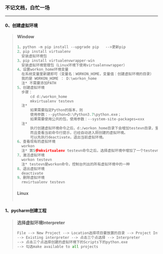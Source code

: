 ### 不记文档，白忙一场

------

#### 0、创建虚拟环境

> #### Window
>
> ```python
> 1、python -m pip install --upgrade pip   -->更新pip
> 2、pip install virtualenv   
> 	安装虚拟环境包
> 3、pip install virtualenvwrapper-win    
> 	安装虚拟环境管理包（Linux环境下使用virtualenvwrapper） 
> 4、设置workon_home环境变量   
> 	在系统变量里新建即可（变量名：WORKON_HOME，变量值：创建虚拟环境的目录）
> 	我的是 WORKON_HOME ： D:\workon_home
> 	注* 不需要添加PATH
> 5、创建虚拟环境   
> 	步骤：
> 		cd d:/workon_home
> 		mkvirtualenv testevn
> 	注* 
> 		如果需要指定Python的版本，则
> 		使用参数：--python=D:\Python3.7\python.exe；
> 		如果需要使用公共的包，使用参数：--system-site-packages=xxx
> 	注*
> 		执行创建虚拟环境命令之后，d:/workon_home目录下会增加testevn目录，里面包含必要的模块。
> 		而且查看当前命令行提示，已经自动进入刚创建的虚拟环境。
> 		可以先执行deactivate，退出当前虚拟环境。
> 6、查看现有的虚拟环境   
> 	workon
> 	注* 第5步mkvirtualenv testevn命令之后，选择虚拟环境中增加了一个testevn的环境。
> 7、激活虚拟环境  
> 	workon testevn
> 	注* testevn是workon命令，控制台列出的所有虚拟环境中的一种
> 8、退出虚拟环境    
> 	deactivate
> 9、删除虚拟环境   
> 	rmvirtualenv testevn
> ```
>
> #### Linux
>
> ```python
> 
> ```

#### 1、pycharm创建工程

> #### 选择虚拟环境Interpreter
>
> ```python
> File --> New Project --> Location选择项目要放置的目录 --> Project Interpreter
> --> Existing interpreter --> 点击三个点选择 --> Interpreter 
> --> 点击三个点选择创建的虚拟环境下的Scripts下的python.exe
> --> 勾选make available to all projects
> ```